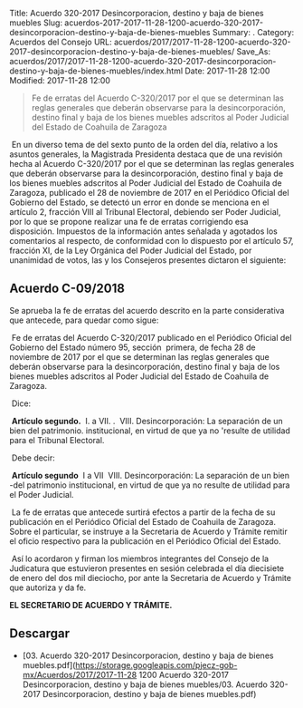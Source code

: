 Title: Acuerdo 320-2017 Desincorporacion, destino y baja de bienes muebles
Slug: acuerdos-2017-2017-11-28-1200-acuerdo-320-2017-desincorporacion-destino-y-baja-de-bienes-muebles
Summary: .
Category: Acuerdos del Consejo
URL: acuerdos/2017/2017-11-28-1200-acuerdo-320-2017-desincorporacion-destino-y-baja-de-bienes-muebles/
Save_As: acuerdos/2017/2017-11-28-1200-acuerdo-320-2017-desincorporacion-destino-y-baja-de-bienes-muebles/index.html
Date: 2017-11-28 12:00
Modified: 2017-11-28 12:00


> Fe de erratas del Acuerdo C-320/2017 por el que se determinan las reglas
> generales que deberán observarse para la desincorporación, destino
> final y baja de los bienes muebles adscritos al Poder Judicial del Estado
> de Coahuila de Zaragoza

​	En un diverso tema de del sexto punto de la orden del día, relativo a los asuntos generales, la Magistrada Presidenta destaca que de una revisión
hecha al Acuerdo C-320/2017 por el que se determinan las reglas generales que deberán observarse para la desincorporación, destino final y baja de los bienes muebles adscritos al Poder Judicial del Estado de Coahuila de Zaragoza, publicado el 28 de noviembre de 2017 en el Periódico Oficial del Gobierno del Estado, se detectó un error en donde se menciona en el artículo 2, fracción VIII al Tribunal Electoral, debiendo ser
Poder Judicial, por lo que se propone realizar una fe de erratas corrigiendo esa disposición. Impuestos de la información antes señalada y agotados los comentarios al respecto, de conformidad con lo dispuesto por el artículo 57, fracción XI, de la Ley Orgánica del Poder Judicial del Estado, por unanimidad de votos, las y los Consejeros presentes dictaron el siguiente:

## Acuerdo C-09/2018

Se aprueba la fe de erratas del acuerdo descrito en la parte considerativa que antecede, para quedar como sigue:

​		Fe de erratas del Acuerdo C-320/2017 publicado en el Periódico Oficial del Gobierno del Estado número 95, sección
​		primera, de fecha 28 de noviembre de 2017 por el que se determinan las reglas generales que deberán observarse para la desincorporación, destino 		final y baja de los bienes muebles adscritos al Poder Judicial del Estado de Coahuila de Zaragoza.

​		Dice:

​		**Artículo segundo.**
​		I. a VII. .
​		VIII. Desincorporación: La separación de un bien del patrimonio. institucional, en virtud de que ya no 'resulte de utilidad para el Tribunal Electoral.

​		Debe decir:

​		**Artículo segundo**
​		I a VII
​		VIII. Desincorporación: La separación de un bien -del patrimonio institucional, en virtud de que ya no resulte de utilidad para el Poder Judicial.

​		La fe de erratas que antecede surtirá efectos a partir de la fecha de su publicación en el Periódico Oficial del Estado de Coahuila de Zaragoza.
​		Sobre el particular, se instruye a la Secretaria de Acuerdo y Trámite remitir el oficio respectivo para la publicación en el Periódico Oficial del Estado.

​	Así lo acordaron y firman los miembros integrantes del Consejo de la Judicatura que estuvieron presentes en sesión celebrada el día
diecisiete de enero del dos mil dieciocho, por ante la Secretaria de  Acuerdo y Trámite que autoriza y da fe.



**EL SECRETARIO DE ACUERDO Y TRÁMITE.**




## Descargar


* [03. Acuerdo 320-2017 Desincorporacion, destino y baja de bienes muebles.pdf](https://storage.googleapis.com/pjecz-gob-mx/Acuerdos/2017/2017-11-28 1200 Acuerdo 320-2017 Desincorporacion, destino y baja de bienes muebles/03. Acuerdo 320-2017 Desincorporacion, destino y baja de bienes muebles.pdf)


